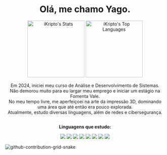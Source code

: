 <h1 align="center">Olá, me chamo Yago.</h1>
<p align="center">
  <img src="https://github-readme-stats.vercel.app/api?username=iKripto&theme=vue-dark&show_icons=true&hide_border=true&count_private=true" alt="iKripto's Stats" height="180px">
  <img src="https://github-readme-stats.vercel.app/api/top-langs/?username=iKripto&theme=vue-dark&show_icons=true&hide_border=true&layout=compact" alt="iKripto's Top Languages" height="180px">
</p>
<p align="center">
  Em 2024, iniciei meu curso de Análise e Desenvolvimento de Sistemas.<br>
  Não demorou muito para eu largar meu emprego e iniciar um estágio na Fomenta Vale.<br>
  No meu tempo livre, me aperfeiçoei na arte da impressão 3D, dominando uma área que até então era pouco explorada.<br>
  Atualmente, estudo diversas linguagens, além de redes e cibersegurança.
</p>
</p>

<h2></h2>

<p align="center"><b>Linguagens que estudo:</b></p>

<p align="center">
  <img src="https://img.shields.io/badge/-HTML-orange?style=for-the-badge&logo=html5&logoColor=white">
  <img src="https://img.shields.io/badge/-CSS-blue?style=for-the-badge&logo=css3&logoColor=white">
  <img src="https://img.shields.io/badge/JavaScript-F7DF1E?style=for-the-badge&logo=javascript&logoColor=black">
  <img src="https://img.shields.io/badge/-Python-3776AB?style=for-the-badge&logo=python&logoColor=white">
  <img src="https://img.shields.io/badge/-C++-00599C?style=for-the-badge&logo=c%2B%2B&logoColor=white">
  <img src="https://img.shields.io/badge/Java-ED8B00?style=for-the-badge&logo=openjdk&logoColor=white">
  <img src="https://img.shields.io/badge/-MongoDB-47A248?style=for-the-badge&logo=mongodb&logoColor=white">
  <img src="https://img.shields.io/badge/-MySQL-4479A1?style=for-the-badge&logo=mysql&logoColor=white">
  
</p>

![github-contribution-grid-snake](https://github.com/user-attachments/assets/2571dc5d-0d28-4ab8-a65d-237ee82640c7)
